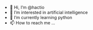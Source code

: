 - 👋 Hi, I’m @hactio
- 👀 I’m interested in artificial intelligence
- 🌱 I’m currently learning python
- 📫 How to reach me ...

<!---
hactio/hactio is a ✨ special ✨ repository because its `README.md` (this file) appears on your GitHub profile.
You can click the Preview link to take a look at your changes.
--->
